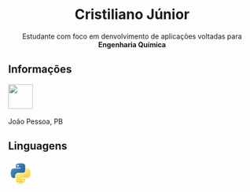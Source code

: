 <h1 align="center">Cristiliano Júnior</h1>
<p align="center">Estudante com foco em denvolvimento de aplicações voltadas para <b>Engenharia Química</b></p>
<h2 align="left">Informações</h2>
<img src="https://cdn.discordapp.com/attachments/836607089794482237/851210917583519784/pin.png" width="50px" height="50px"><p>João Pessoa, PB</p>
<h2 align="left" >Linguagens</h2>
<img src="https://raw.githubusercontent.com/devicons/devicon/master/icons/python/python-original.svg" width="50px" height="50px">

